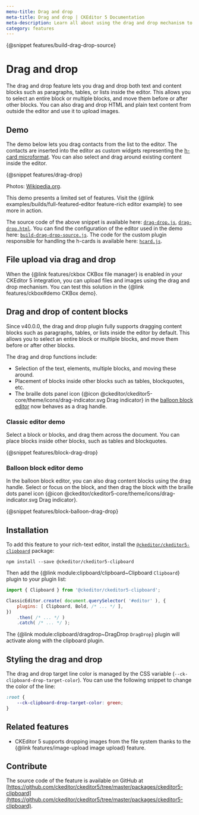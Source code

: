 ```yaml
---
menu-title: Drag and drop
meta-title: Drag and drop | CKEditor 5 Documentation
meta-description: Learn all about using the drag and drop mechanism to manage content and uploads in CKEditor 5
category: features
---
```


{@snippet features/build-drag-drop-source}

# Drag and drop

The drag and drop feature lets you drag and drop both text and content blocks such as paragraphs, tables, or lists inside the editor. This allows you to select an entire block or multiple blocks, and move them before or after other blocks. You can also drag and drop HTML and plain text content from outside the editor and use it to upload images.

## Demo

The demo below lets you drag contacts from the list to the editor. The contacts are inserted into the editor as custom widgets representing the [h-card microformat](http://microformats.org/wiki/h-card). You can also select and drag around existing content inside the editor.

{@snippet features/drag-drop}

Photos: [Wikipedia.org](http://en.wikipedia.org).

<info-box info>
	This demo presents a limited set of features. Visit the {@link examples/builds/full-featured-editor feature-rich editor example} to see more in action.
</info-box>

The source code of the above snippet is available here: [`drag-drop.js`](https://github.com/ckeditor/ckeditor5/tree/master/packages/ckeditor5-clipboard/docs/_snippets/features/drag-drop.js), [`drag-drop.html`](https://github.com/ckeditor/ckeditor5/tree/master/packages/ckeditor5-clipboard/docs/_snippets/features/drag-drop.html). You can find the configuration of the editor used in the demo here: [`build-drag-drop-source.js`](https://github.com/ckeditor/ckeditor5/blob/master/packages/ckeditor5-clipboard/docs/_snippets/features/build-drag-drop-source.js). The code for the custom plugin responsible for handling the h-cards is available here: [`hcard.js`](https://github.com/ckeditor/ckeditor5/blob/master/packages/ckeditor5-clipboard/docs/_snippets/features/hcard.js).

## File upload via drag and drop

When the {@link features/ckbox CKBox file manager} is enabled in your CKEditor&nbsp;5 integration, you can upload files and images using the drag and drop mechanism. You can test this solution in the {@link features/ckbox#demo CKBox demo}.

## Drag and drop of content blocks

Since v40.0.0, the drag and drop plugin fully supports dragging content blocks such as paragraphs, tables, or lists inside the editor by default. This allows you to select an entire block or multiple blocks, and move them before or after other blocks.

The drag and drop functions include:

* Selection of the text, elements, multiple blocks, and moving these around.
* Placement of blocks inside other blocks such as tables, blockquotes, etc.
* The braille dots panel icon {@icon @ckeditor/ckeditor5-core/theme/icons/drag-indicator.svg Drag indicator}  in the [balloon block editor](#balloon-block-editor-demo) now behaves as a drag handle.

### Classic editor demo

Select a block or blocks, and drag them across the document. You can place blocks inside other blocks, such as tables and blockquotes.

{@snippet features/block-drag-drop}

### Balloon block editor demo

In the balloon block editor, you can also drag content blocks using the drag handle. Select or focus on the block, and then drag the block with the braille dots panel icon {@icon @ckeditor/ckeditor5-core/theme/icons/drag-indicator.svg Drag indicator}.

{@snippet features/block-balloon-drag-drop}

## Installation

To add this feature to your rich-text editor, install the [`@ckeditor/ckeditor5-clipboard`](https://www.npmjs.com/package/@ckeditor/ckeditor5-clipboard) package:

```
npm install --save @ckeditor/ckeditor5-clipboard
```

Then add the {@link module:clipboard/clipboard~Clipboard `Clipboard`} plugin to your plugin list:

```js
import { Clipboard } from '@ckeditor/ckeditor5-clipboard';

ClassicEditor.create( document.querySelector( '#editor' ), {
	plugins: [ Clipboard, Bold, /* ... */ ],
})
	.then( /* ... */ )
	.catch( /* ... */ );
```

The {@link module:clipboard/dragdrop~DragDrop `DragDrop`} plugin will activate along with the clipboard plugin.

## Styling the drag and drop

The drag and drop target line color is managed by the CSS variable (`--ck-clipboard-drop-target-color`). You can use the following snippet to change the color of the line:

```css
:root {
	--ck-clipboard-drop-target-color: green;
}
```

## Related features

* CKEditor&nbsp;5 supports dropping images from the file system thanks to the {@link features/image-upload image upload} feature.

## Contribute

The source code of the feature is available on GitHub at [https://github.com/ckeditor/ckeditor5/tree/master/packages/ckeditor5-clipboard](https://github.com/ckeditor/ckeditor5/tree/master/packages/ckeditor5-clipboard).
